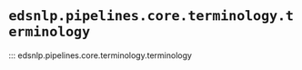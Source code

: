 # `edsnlp.pipelines.core.terminology.terminology`

::: edsnlp.pipelines.core.terminology.terminology
